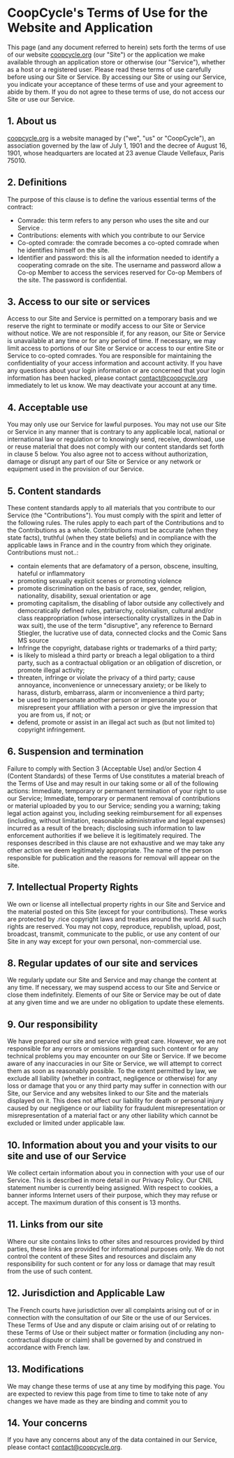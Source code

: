 # CoopCycle's Terms of Use for the Website and Application

This page (and any document referred to herein) sets forth the terms of use of our website [coopcycle.org](https://coopcycle.org) (our "Site") or the application we make available through an application store or otherwise (our "Service"), whether as a host or a registered user. Please read these terms of use carefully before using our Site or Service. By accessing our Site or using our Service, you indicate your acceptance of these terms of use and your agreement to abide by them. If you do not agree to these terms of use, do not access our Site or use our Service.

## 1. About us

[coopcycle.org](https://coopcycle.org) is a website managed by ("we", "us" or "CoopCycle"), an association governed by the law of July 1, 1901 and the decree of August 16, 1901, whose headquarters are located at 23 avenue Claude Vellefaux, Paris 75010.

## 2. Definitions

The purpose of this clause is to define the various essential terms of the contract:

- Comrade: this term refers to any person who uses the site and our Service .
- Contributions: elements with which you contribute to our Service
- Co-opted comrade: the comrade becomes a co-opted comrade when he identifies himself on the site.
- Identifier and password: this is all the information needed to identify a cooperating comrade on the site. The username and password allow a Co-op Member to access the services reserved for Co-op Members of the site. The password is confidential.

## 3. Access to our site or services

Access to our Site and Service is permitted on a temporary basis and we reserve the right to terminate or modify access to our Site or Service without notice. We are not responsible if, for any reason, our Site or Service is unavailable at any time or for any period of time. If necessary, we may limit access to portions of our Site or Service or access to our entire Site or Service to co-opted comrades. You are responsible for maintaining the confidentiality of your access information and account activity. If you have any questions about your login information or are concerned that your login information has been hacked, please contact [contact@coopcycle.org](mailto:contact@coopcycle.org) immediately to let us know. We may deactivate your account at any time.

## 4. Acceptable use

You may only use our Service for lawful purposes. You may not use our Site or Service in any manner that is contrary to any applicable local, national or international law or regulation or to knowingly send, receive, download, use or reuse material that does not comply with our content standards set forth in clause 5 below. You also agree not to access without authorization, damage or disrupt any part of our Site or Service or any network or equipment used in the provision of our Service.

## 5. Content standards

These content standards apply to all materials that you contribute to our Service (the "Contributions"). You must comply with the spirit and letter of the following rules. The rules apply to each part of the Contributions and to the Contributions as a whole. Contributions must be accurate (when they state facts), truthful (when they state beliefs) and in compliance with the applicable laws in France and in the country from which they originate. Contributions must not..:

- contain elements that are defamatory of a person, obscene, insulting, hateful or inflammatory
- promoting sexually explicit scenes or promoting violence
- promote discrimination on the basis of race, sex, gender, religion, nationality, disability, sexual orientation or age
- promoting capitalism, the disabling of labor outside any collectively and democratically defined rules, patriarchy, colonialism, cultural and/or class reappropriation (whose intersectionality crystallizes in the Dab in wax suit), the use of the term "disruptive", any reference to Bernard Stiegler, the lucrative use of data, connected clocks and the Comic Sans MS source
- Infringe the copyright, database rights or trademarks of a third party;
- is likely to mislead a third party or breach a legal obligation to a third party, such as a contractual obligation or an obligation of discretion, or promote illegal activity;
- threaten, infringe or violate the privacy of a third party; cause annoyance, inconvenience or unnecessary anxiety; or be likely to harass, disturb, embarrass, alarm or inconvenience a third party;
- be used to impersonate another person or impersonate you or misrepresent your affiliation with a person or give the impression that you are from us, if not; or
- defend, promote or assist in an illegal act such as (but not limited to) copyright infringement.

## 6. Suspension and termination

Failure to comply with Section 3 (Acceptable Use) and/or Section 4 (Content Standards) of these Terms of Use constitutes a material breach of the Terms of Use and may result in our taking some or all of the following actions:
Immediate, temporary or permanent termination of your right to use our Service;
Immediate, temporary or permanent removal of contributions or material uploaded by you to our Service;
sending you a warning;
taking legal action against you, including seeking reimbursement for all expenses (including, without limitation, reasonable administrative and legal expenses) incurred as a result of the breach;
disclosing such information to law enforcement authorities if we believe it is legitimately required.
The responses described in this clause are not exhaustive and we may take any other action we deem legitimately appropriate. The name of the person responsible for publication and the reasons for removal will appear on the site.

## 7. Intellectual Property Rights

We own or license all intellectual property rights in our Site and Service and the material posted on this Site (except for your contributions). These works are protected by .rice copyright laws and treaties around the world. All such rights are reserved. You may not copy, reproduce, republish, upload, post, broadcast, transmit, communicate to the public, or use any content of our Site in any way except for your own personal, non-commercial use.

## 8. Regular updates of our site and services

We regularly update our Site and Service and may change the content at any time. If necessary, we may suspend access to our Site and Service or close them indefinitely. Elements of our Site or Service may be out of date at any given time and we are under no obligation to update these elements.

## 9. Our responsibility

We have prepared our site and service with great care. However, we are not responsible for any errors or omissions regarding such content or for any technical problems you may encounter on our Site or Service. If we become aware of any inaccuracies in our Site or Service, we will attempt to correct them as soon as reasonably possible. To the extent permitted by law, we exclude all liability (whether in contract, negligence or otherwise) for any loss or damage that you or any third party may suffer in connection with our Site, our Service and any websites linked to our Site and the materials displayed on it. This does not affect our liability for death or personal injury caused by our negligence or our liability for fraudulent misrepresentation or misrepresentation of a material fact or any other liability which cannot be excluded or limited under applicable law.

## 10. Information about you and your visits to our site and use of our Service

We collect certain information about you in connection with your use of our Service. This is described in more detail in our Privacy Policy.
Our CNIL statement number is currently being assigned.
With respect to cookies, a banner informs Internet users of their purpose, which they may refuse or accept. The maximum duration of this consent is 13 months.

## 11. Links from our site

Where our site contains links to other sites and resources provided by third parties, these links are provided for informational purposes only. We do not control the content of these Sites and resources and disclaim any responsibility for such content or for any loss or damage that may result from the use of such content.

## 12. Jurisdiction and Applicable Law

The French courts have jurisdiction over all complaints arising out of or in connection with the consultation of our Site or the use of our Services. These Terms of Use and any dispute or claim arising out of or relating to these Terms of Use or their subject matter or formation (including any non-contractual dispute or claim) shall be governed by and construed in accordance with French law.

## 13. Modifications

We may change these terms of use at any time by modifying this page. You are expected to review this page from time to time to take note of any changes we have made as they are binding and commit you to

## 14. Your concerns

If you have any concerns about any of the data contained in our Service, please contact [contact@coopcycle.org](mailto:contact@coopcycle.org).

